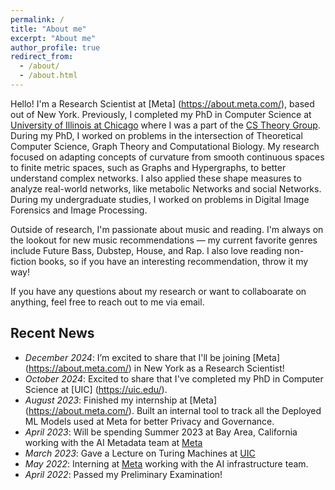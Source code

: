 ```yaml
---
permalink: /
title: "About me"
excerpt: "About me"
author_profile: true
redirect_from: 
  - /about/
  - /about.html
---
```


Hello! I'm a Research Scientist at [Meta] (https://about.meta.com/), based out of New York. Previously, I completed my PhD in Computer Science at [University of Illinois at Chicago](https://uic.edu/) where I was a part of the [CS Theory Group](https://cstheory.lab.uic.edu/home). During my PhD, I worked on problems in the intersection of Theoretical Computer Science, Graph Theory and Computational Biology. My research focused on adapting concepts of curvature from smooth continuous spaces to finite metric spaces, such as Graphs and Hypergraphs, to better understand complex networks. I also applied these shape measures to analyze real-world networks, like metabolic Networks and social Networks. During my undergraduate studies, I worked on problems in Digital Image Forensics and Image Processing.

Outside of research, I'm passionate about music and reading. I'm always on the lookout for new music recommendations — my current favorite genres include Future Bass, Dubstep, House, and Rap. I also love reading non-fiction books, so if you have an interesting recommendation, throw it my way!

If you have any questions about my research or want to collaboarate on anything, feel free to reach out to me via email.

## Recent News
- *December 2024*: I’m excited to share that I'll be joining [Meta] (https://about.meta.com/) in New York as a Research Scientist!
- *October 2024*: Excited to share that I've completed my PhD in Computer Science at [UIC] (https://uic.edu/). 
- *August 2023*: Finished my internship at [Meta] (https://about.meta.com/). Built an internal tool to track all the Deployed ML Models used at Meta for better Privacy and Governance.
- *April 2023*: Will be spending Summer 2023 at Bay Area, California working with the AI Metadata team at [Meta](https://about.meta.com/)
- *March 2023*: Gave a Lecture on Turing Machines at [UIC](https://uic.edu/) 
- *May 2022*: Interning at [Meta](https://about.meta.com/) working with the AI infrastructure team.
- *April 2022*: Passed my Preliminary Examination!


